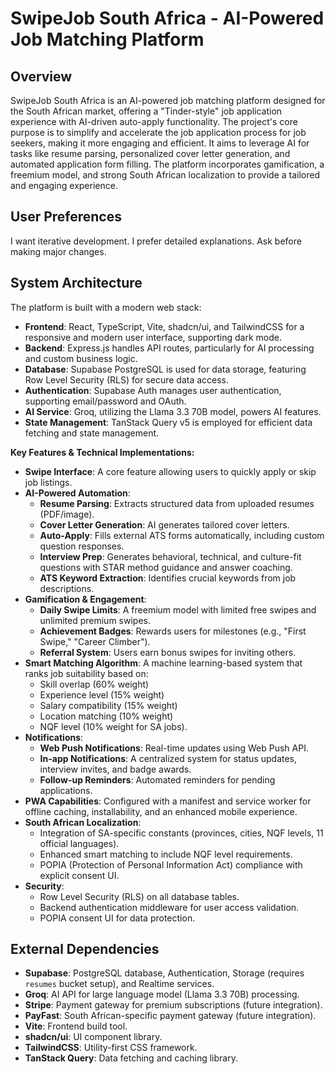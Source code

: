 # SwipeJob South Africa - AI-Powered Job Matching Platform

## Overview
SwipeJob South Africa is an AI-powered job matching platform designed for the South African market, offering a "Tinder-style" job application experience with AI-driven auto-apply functionality. The project's core purpose is to simplify and accelerate the job application process for job seekers, making it more engaging and efficient. It aims to leverage AI for tasks like resume parsing, personalized cover letter generation, and automated application form filling. The platform incorporates gamification, a freemium model, and strong South African localization to provide a tailored and engaging experience.

## User Preferences
I want iterative development. I prefer detailed explanations. Ask before making major changes.

## System Architecture
The platform is built with a modern web stack:
- **Frontend**: React, TypeScript, Vite, shadcn/ui, and TailwindCSS for a responsive and modern user interface, supporting dark mode.
- **Backend**: Express.js handles API routes, particularly for AI processing and custom business logic.
- **Database**: Supabase PostgreSQL is used for data storage, featuring Row Level Security (RLS) for secure data access.
- **Authentication**: Supabase Auth manages user authentication, supporting email/password and OAuth.
- **AI Service**: Groq, utilizing the Llama 3.3 70B model, powers AI features.
- **State Management**: TanStack Query v5 is employed for efficient data fetching and state management.

**Key Features & Technical Implementations:**
- **Swipe Interface**: A core feature allowing users to quickly apply or skip job listings.
- **AI-Powered Automation**:
    - **Resume Parsing**: Extracts structured data from uploaded resumes (PDF/image).
    - **Cover Letter Generation**: AI generates tailored cover letters.
    - **Auto-Apply**: Fills external ATS forms automatically, including custom question responses.
    - **Interview Prep**: Generates behavioral, technical, and culture-fit questions with STAR method guidance and answer coaching.
    - **ATS Keyword Extraction**: Identifies crucial keywords from job descriptions.
- **Gamification & Engagement**:
    - **Daily Swipe Limits**: A freemium model with limited free swipes and unlimited premium swipes.
    - **Achievement Badges**: Rewards users for milestones (e.g., "First Swipe," "Career Climber").
    - **Referral System**: Users earn bonus swipes for inviting others.
- **Smart Matching Algorithm**: A machine learning-based system that ranks job suitability based on:
    - Skill overlap (60% weight)
    - Experience level (15% weight)
    - Salary compatibility (15% weight)
    - Location matching (10% weight)
    - NQF level (10% weight for SA jobs).
- **Notifications**:
    - **Web Push Notifications**: Real-time updates using Web Push API.
    - **In-app Notifications**: A centralized system for status updates, interview invites, and badge awards.
    - **Follow-up Reminders**: Automated reminders for pending applications.
- **PWA Capabilities**: Configured with a manifest and service worker for offline caching, installability, and an enhanced mobile experience.
- **South African Localization**:
    - Integration of SA-specific constants (provinces, cities, NQF levels, 11 official languages).
    - Enhanced smart matching to include NQF level requirements.
    - POPIA (Protection of Personal Information Act) compliance with explicit consent UI.
- **Security**:
    - Row Level Security (RLS) on all database tables.
    - Backend authentication middleware for user access validation.
    - POPIA consent UI for data protection.

## External Dependencies
- **Supabase**: PostgreSQL database, Authentication, Storage (requires `resumes` bucket setup), and Realtime services.
- **Groq**: AI API for large language model (Llama 3.3 70B) processing.
- **Stripe**: Payment gateway for premium subscriptions (future integration).
- **PayFast**: South African-specific payment gateway (future integration).
- **Vite**: Frontend build tool.
- **shadcn/ui**: UI component library.
- **TailwindCSS**: Utility-first CSS framework.
- **TanStack Query**: Data fetching and caching library.